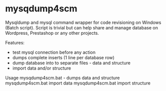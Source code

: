 mysqdump4scm
============

Mysqldump and mysql command wrapper for code revisioning on Windows (Batch script).
Script is trivial but can help share and manage database on Wordpress, Prestashop or any other projects.

Features:
- test mysql connection before any action
- dumps complete inserts (1 line per database row)
- dump database into to separate files - data and structure
- import data and/or structure

Usage
mysqdump4scm.bat - dumps data and structure
mysqdump4scm.bat import data
mysqdump4scm.bat import structure 

